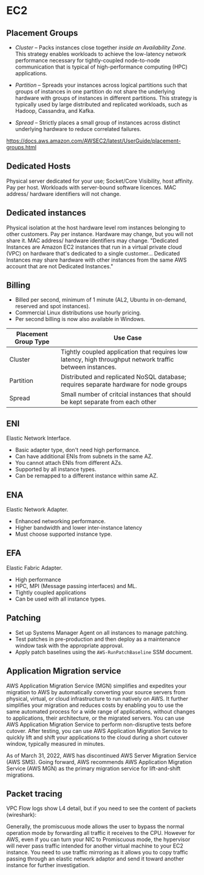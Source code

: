 # EC2

## Placement Groups

- *Cluster* – Packs instances close together *inside an Availability Zone*. This strategy enables workloads to achieve the low-latency network performance necessary for tightly-coupled node-to-node communication that is typical of high-performance computing (HPC) applications.

- *Partition* – Spreads your instances across logical partitions such that groups of instances in one partition do not share the underlying hardware with groups of instances in different partitions. This strategy is typically used by large distributed and replicated workloads, such as Hadoop, Cassandra, and Kafka.

- *Spread* – Strictly places a small group of instances across distinct underlying hardware to reduce correlated failures.

https://docs.aws.amazon.com/AWSEC2/latest/UserGuide/placement-groups.html

## Dedicated Hosts

Physical server dedicated for your use; Socket/Core Visibility, host affinity. Pay per host. Workloads with server-bound software licences. MAC address/ hardware identifiers will not change.

## Dedicated instances

Physical isolation at the host hardware level rom instances belonging to other customers. Pay per instance. Hardware may change, but you will not share it. MAC address/ hardware identifiers may change.
"Dedicated Instances are Amazon EC2 instances that run in a virtual private cloud (VPC) on hardware that's dedicated to a single customer... Dedicated Instances may share hardware with other instances from the same AWS account that are not Dedicated Instances."

## Billing

- Billed per second, minimum of 1 minute (AL2, Ubuntu in on-demand, reserved and spot instances).
- Commercial Linux distributions use hourly pricing.
- Per second billing is now also available in Windows.


| Placement Group Type | Use Case |
| --- | --- | 
| Cluster|Tightly coupled application that requires low latency, high throughput network traffic between instances.|
| Partition|Distributed and replicated NoSQL database; requires separate hardware for node groups|
| Spread|Small number of critcial instances that should be kept separate from each other|

## ENI

Elastic Network Interface.

- Basic adapter type, don't need high performance. 
- Can have additional ENIs from subnets in the same AZ. 
- You cannot attach ENIs from different AZs.
- Supported by all instance types.
- Can be remapped to a different instance within same AZ.

## ENA

Elastic Network Adapter.

- Enhanced networking performance. 
- Higher bandwidth and lower inter-instance latency
- Must choose supported instance type.

## EFA

Elastic Fabric Adapter.

- High performance
- HPC, MPI (Message passing interfaces) and ML.
- Tightly coupled applications
- Can be used with all instance types.

## Patching

- Set up Systems Manager Agent on all instances to manage patching. 
- Test patches in pre-production and then deploy as a maintenance window task with the appropriate approval.
- Apply patch baselines using the ````AWS-RunPatchBaseline```` SSM document.

## Application Migration service

AWS Application Migration Service (MGN) simplifies and expedites your migration to AWS by automatically converting your source servers from physical, virtual, or cloud infrastructure to run natively on AWS. It further simplifies your migration and reduces costs by enabling you to use the same automated process for a wide range of applications, without changes to applications, their architecture, or the migrated servers. You can use AWS Application Migration Service to perform non-disruptive tests before cutover. After testing, you can use AWS Application Migration Service to quickly lift and shift your applications to the cloud during a short cutover window, typically measured in minutes.

As of March 31, 2022, AWS has discontinued AWS Server Migration Service (AWS SMS). Going forward, AWS recommends AWS Application Migration Service (AWS MGN) as the primary migration service for lift-and-shift migrations.

## Packet tracing

VPC Flow logs show L4 detail,  but if you need to see the content of packets (wireshark):

Generally, the promiscuous mode allows the user to bypass the normal operation mode by forwarding all traffic it receives to the CPU. However for AWS, even if you can turn your NIC to Promiscuous mode, the hypervisor will never pass traffic intended for another virtual machine to your EC2 instance. You need to use traffic mirroring as it allows you to copy traffic passing through an elastic network adaptor and send it toward another instance for further investigation.
